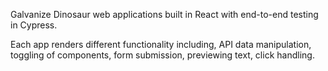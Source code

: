 Galvanize Dinosaur web applications built in React with end-to-end testing in Cypress.

Each app renders different functionality including, API data manipulation, toggling of components, form submission, previewing text, click handling.

